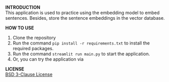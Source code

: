 **INTRODUCTION**   
This application is used to practice using the embedding model to embed sentences. Besides, store the sentence
embeddings in the vector database.

**HOW TO USE**

1. Clone the repository
2. Run the command `pip install -r requirements.txt` to install the required packages.
3. Run the command `streamlit run main.py` to start the application.
4. Or, you can try the application via

**LICENSE**  
[BSD 3-Clause License](LICENSE)